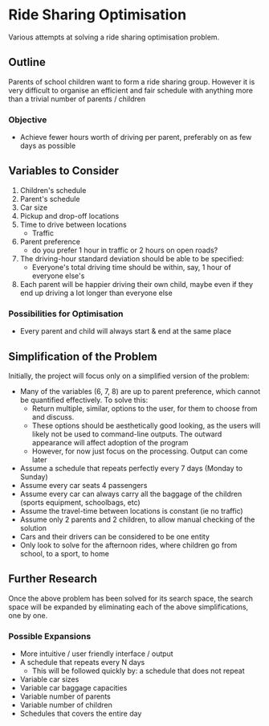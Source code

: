 # Ride Sharing Optimisation
Various attempts at solving a ride sharing optimisation problem.

## Outline
Parents of school children want to form a ride sharing group. However it is very difficult to organise an efficient and fair schedule with anything more than a trivial number of parents / children

### Objective
* Achieve fewer hours worth of driving per parent, preferably on as few days as possible

## Variables to Consider
1. Children's schedule
2. Parent's schedule
3. Car size 
4. Pickup and drop-off locations
5. Time to drive between locations
    * Traffic
6. Parent preference 
    * do you prefer 1 hour in traffic or 2 hours on open roads?
7. The driving-hour standard deviation should be able to be specified:
    * Everyone's total driving time should be within, say, 1 hour of everyone else's
8. Each parent will be happier driving their own child, maybe even if they end up driving a lot longer than everyone else
    
### Possibilities for Optimisation
* Every parent and child will always start & end at the same place 

    
## Simplification of the Problem
Initially, the project will focus only on a simplified version of the problem:
* Many of the variables (6, 7, 8) are up to parent preference, which cannot be quantified effectively. To solve this:
    * Return multiple, similar, options to the user, for them to choose from and discuss. 
    * These options should be aesthetically good looking, as the users will likely not be used to command-line outputs. The outward appearance will affect adoption of the program
    * However, for now just focus on the processing. Output can come later
* Assume a schedule that repeats perfectly every 7 days (Monday to Sunday)
* Assume every car seats 4 passengers
* Assume every car can always carry all the baggage of the children (sports equipment, schoolbags, etc)
* Assume the travel-time between locations is constant (ie no traffic)
* Assume only 2 parents and 2 children, to allow manual checking of the solution
* Cars and their drivers can be considered to be one entity
* Only look to solve for the afternoon rides, where children go from school, to a sport, to home

## Further Research
Once the above problem has been solved for its search space, the search space will be expanded by eliminating each of the above simplifications, one by one.
### Possible Expansions
* More intuitive / user friendly interface / output
* A schedule that repeats every N days
    * This will be followed quickly by: a schedule that does not repeat
* Variable car sizes
* Variable car baggage capacities
* Variable number of parents
* Variable number of children
* Schedules that covers the entire day